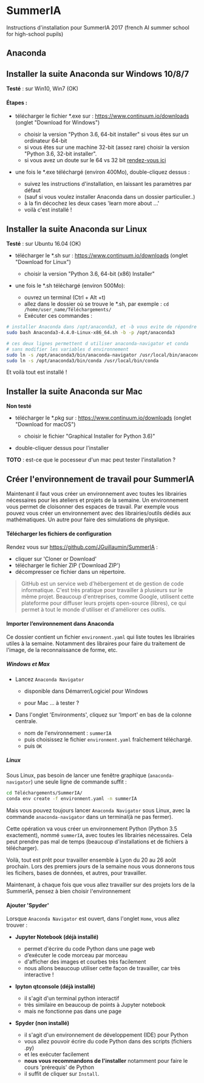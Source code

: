 # SummerIA

Instructions d'installation pour SummerIA 2017 (french AI summer school for high-school pupils) 

## Anaconda


## Installer la suite Anaconda sur Windows 10/8/7 

**Testé** : sur Win10, Win7 (OK)

#### Étapes :

- télécharger le fichier *.exe sur : https://www.continuum.io/downloads (onglet "Download for Windows")
    - choisir la version "Python 3.6, 64-bit installer" si vous êtes sur un ordinateur 64-bit
    - si vous êtes sur une machine 32-bit (assez rare) choisir la version "Python 3.6, 32-bit installer".
    - si vous avez un doute sur le 64 vs 32 bit [rendez-vous ici](http://www.commentcamarche.net/faq/19107-32-ou-64-bits-comment-savoir)

- une fois le *.exe téléchargé (environ 400Mo), double-cliquez dessus :
    - suivez les instructions d'installation, en laissant les paramètres par défaut
    - (sauf si vous voulez installer Anaconda dans un dossier particulier..)
    - à la fin décochez les deux cases 'learn more about ...' 
    - voilà c'est installé ! 


## Installer la suite Anaconda sur Linux 

**Testé** : sur Ubuntu 16.04 (OK)

- télécharger le *.sh sur : https://www.continuum.io/downloads (onglet "Download for Linux")
    - choisir la version "Python 3.6, 64-bit (x86) Installer"

- une fois le *.sh téléchargé (environ 500Mo):
     - ouvrez un terminal (Ctrl + Alt +t)
     - allez dans le dossier où se trouve le *.sh, par exemple :
        `cd /home/user_name/Téléchargements/`
     - Exécuter ces commandes :

```bash
# installer Anaconda dans /opt/anaconda3, et -b vous evite de répondre à toutes les questions
sudo bash Anaconda3-4.4.0-Linux-x86_64.sh -b -p /opt/anaconda3

# ces deux lignes permettent d utiliser anaconda-navigator et conda
# sans modifier les variables d environnement
sudo ln -s /opt/anaconda3/bin/anaconda-navigator /usr/local/bin/anaconda-navigator
sudo ln -s /opt/anaconda3/bin/conda /usr/local/bin/conda
```

Et voilà tout est installé !



## Installer la suite Anaconda sur Mac

**Non testé**

- télécharger le *.pkg sur : https://www.continuum.io/downloads (onglet "Download for macOS")
    - choisir le fichier "Graphical Installer for Python 3.6)"

- double-cliquer dessus pour l'installer

**TOTO** : est-ce que le pocesseur d'un mac peut tester l'installation ?


## Créer l'environnement de travail pour SummerIA 

Maintenant il faut vous créer un environnement avec toutes les librairies nécessaires pour les ateliers et projets de la semaine. 
Un environnement vous permet de cloisonner des espaces de travail. 
Par exemple vous pouvez vous créer un environnement avec des librairies/outils dédiés aux mathématiques. Un autre pour faire des simulations de physique. 

#### Télécharger les fichiers de configuration

Rendez vous sur https://github.com/JGuillaumin/SummerIA : 

- cliquer sur 'Cloner or Download'
- télécharger le fichier ZIP ('Download ZIP')
- décompresser ce fichier dans un répertoire. 

> GitHub est un service web d'hébergement et de gestion de code informatique. 
> C'est très pratique pour travailler à plusieurs sur le même projet. 
> Beaucoup d'entreprises, comme Google, utilisent cette plateforme pour diffuser leurs projets open-source (libres), ce qui permet à tout le monde d'utiliser et d'améliorer ces outils.

#### Importer l’environnement dans Anaconda


Ce dossier contient un fichier `environment.yaml` qui liste toutes les librairies utiles à la semaine. 
Notamment des libraires pour faire du traitement de l'image, de la reconnaissance de forme, etc.

##### Windows et Max

- Lancez `Anaconda Navigator`

    - disponible dans Démarrer/Logiciel pour Windows

    - pour Mac ... à tester ?

- Dans l'onglet 'Environments', cliquez sur 'Import' en bas de la colonne centrale. 
    - nom de l'environnement : `summerIA`
    - puis choisissez le fichier `environment.yaml` fraîchement téléchargé. 
    - puis `OK`

##### Linux

Sous Linux, pas besoin de lancer une fenêtre graphique (`anaconda-navigator`) une seule ligne de commande suffit :

```bash
cd Téléchargements/SummerIA/
conda env create -f environment.yaml -n summerIA

```


Mais vous pouvez toujours lancer  `Anaconda Navigator` sous Linux, avec la commande `anaconda-navigator` dans un terminal(à ne pas fermer).


Cette opération va vous créer un environnement Python (Python 3.5 exactement), nommé `summerIA`, avec toutes les librairies nécessaires.
Cela peut prendre pas mal de temps (beaucoup d'installations et de fichiers à télécharger).

Voilà, tout est prêt pour travailler ensemble à Lyon du 20 au 26 août prochain. 
Lors des premiers jours de la semaine nous vous donnerons tous les ficihers, bases de données, et autres, pour travailler.

Maintenant, à chaque fois que vous allez travailler sur des projets lors de la SummerIA, pensez à bien choisir l'environnement 

#### Ajouter 'Spyder'

Lorsque `Anaconda Navigator` est ouvert, dans l'onglet `Home`, vous allez trouver :

- **Jupyter Notebook (déjà installé)**
  - permet d'écrire du code Python dans une page web
  - d’exécuter le code morceau par morceau
  - d'afficher des images et courbes très facilement
  - nous allons beaucoup utiliser cette façon de travailler, car très interactive !

- **Ipyton qtconsole (déjà installé)**
  - il s'agit d'un terminal python interactif
  - très similaire en beaucoup de points à Jupyter notebook 
  - mais ne fonctionne pas dans une page
  
- **Spyder (non installé)**
  - il s'agit d'un environnement de développement (IDE) pour Python
  - vous allez pouvoir écrire du code Python dans des scripts (fichiers .py) 
  - et les exécuter facilement
  - **nous vous recommandons de l'installer** notamment pour faire le cours 'prérequis' de Python
  - il suffit de cliquer sur `Install`.






